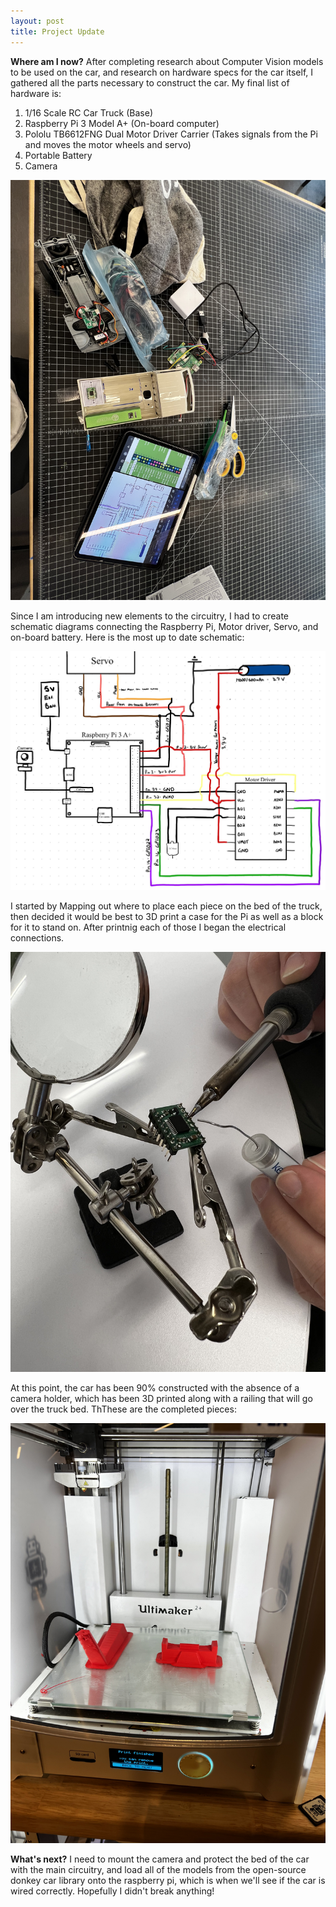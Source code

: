 ```yaml
---
layout: post
title: Project Update
---
```


**Where am I now?**
After completing research about Computer Vision models to be used on the car, and research on hardware specs for the car itself, I gathered all the parts necessary to construct the car. My final list of hardware is:

1. 1/16 Scale RC Car Truck (Base)
2. Raspberry Pi 3 Model A+ (On-board computer)
3. Pololu TB6612FNG Dual Motor Driver Carrier (Takes signals from the Pi and moves the motor wheels and servo)
4. Portable Battery
5. Camera

![Workspace](../images/workspace.jpg)

Since I am introducing new elements to the circuitry, I had to create schematic diagrams connecting the Raspberry Pi, Motor driver, Servo, and on-board battery. Here is the most up to date schematic:

![Schematic](../images/car_schematic.jpg)

I started by Mapping out where to place each piece on the bed of the truck, then decided it would be best to 3D print a case for the Pi as well as a block for it to stand on. After printnig each of those I began the electrical connections. 

![Soldering](../images/soldering_pic.jpg)

At this point, the car has been 90% constructed with the absence of a camera holder, which has been 3D printed along with a railing that will go over the truck bed. ThThese are the completed pieces:

![3D Printed parts](../images/3d_printed_parts.jpg)

**What's next?**
I need to mount the camera and protect the bed of the car with the main circuitry, and load all of the models from the open-source donkey car library onto the raspberry pi, which is when we'll see if the car is wired correctly. Hopefully I didn't break anything!



